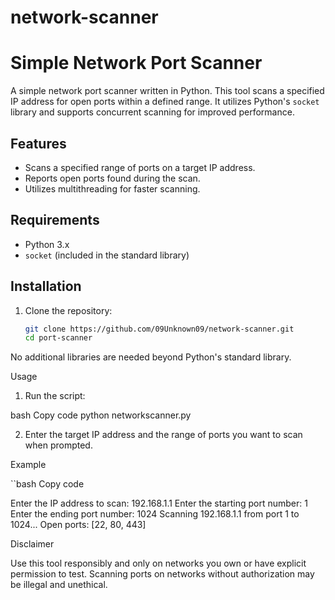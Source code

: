 # network-scanner
# Simple Network Port Scanner

A simple network port scanner written in Python. This tool scans a specified IP address for open ports within a defined range. It utilizes Python's `socket` library and supports concurrent scanning for improved performance.

## Features

- Scans a specified range of ports on a target IP address.
- Reports open ports found during the scan.
- Utilizes multithreading for faster scanning.

## Requirements

- Python 3.x
- `socket` (included in the standard library)

## Installation

1. Clone the repository:

   ```bash
   git clone https://github.com/09Unknown09/network-scanner.git
   cd port-scanner


No additional libraries are needed beyond Python's standard library.


Usage



1) Run the script:

bash
Copy code
python networkscanner.py

2) Enter the target IP address and the range of ports you want to scan when prompted.

Example

``bash
Copy code

Enter the IP address to scan: 192.168.1.1
Enter the starting port number: 1
Enter the ending port number: 1024
Scanning 192.168.1.1 from port 1 to 1024...
Open ports: [22, 80, 443]

Disclaimer

Use this tool responsibly and only on networks you own or have explicit permission to test. Scanning ports on networks without authorization may be illegal and unethical.
